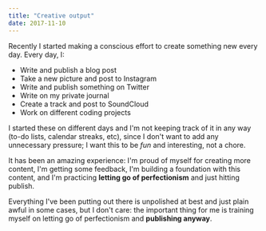 ```yaml
---
title: "Creative output"
date: 2017-11-10
---
```


Recently I started making a conscious effort to create something new every day. Every day, I:

- Write and publish a blog post
- Take a new picture and post to Instagram
- Write and publish something on Twitter
- Write on my private journal
- Create a track and post to SoundCloud
- Work on different coding projects

I started these on different days and I'm not keeping track of it in any way (to-do lists, calendar streaks, etc), since I don't want to add any unnecessary pressure; I want this to be _fun_ and interesting, not a chore.

It has been an amazing experience: I'm proud of myself for creating more content, I'm getting some feedback, I'm building a foundation with this content, and I'm practicing **letting go of perfectionism** and just hitting publish.

Everything I've been putting out there is unpolished at best and just plain awful in some cases, but I don't care: the important thing for me is training myself on letting go of perfectionism and **publishing anyway**.
